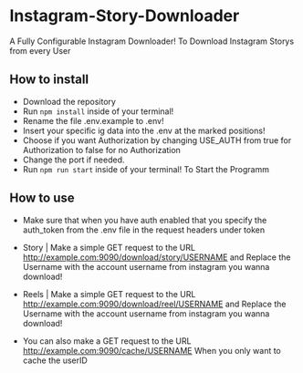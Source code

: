 # Instagram-Story-Downloader
A Fully Configurable Instagram Downloader! To Download Instagram Storys from every User

## How to install

* Download the repository
* Run ```npm install``` inside of your terminal!
* Rename the file .env.example to .env!
* Insert your specific ig data into the .env at the marked positions!
* Choose if you want Authorization by changing USE_AUTH from true for Authorization to false for no Authorization
* Change the port if needed.
* Run ```npm run start``` inside of your terminal! To Start the Programm


## How to use

* Make sure that when you have auth enabled that you specify the auth_token from the .env file in the request headers under token

* Story | Make a simple GET request to the URL http://example.com:9090/download/story/USERNAME and Replace the Username with the account username from instagram you wanna download!
* Reels | Make a simple GET request to the URL http://example.com:9090/download/reel/USERNAME and Replace the Username with the account username from instagram you wanna download!
* You can also make a GET request to the URL http://example.com:9090/cache/USERNAME When you only want to cache the userID
